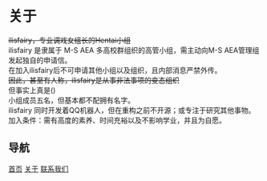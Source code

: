 # 关于
~~ilisfairy，专业调戏女组长的Hentai小组~~<br>
ilisfairy 是隶属于 M-S AEA 多高校群组织的高管小组，需主动向M-S AEA管理组发起独自的申请信。<br>
在加入ilisfairy后不可申请其他小组以及组织，且内部消息严禁外传。<br>
~~因此，甚至有人称，ilisfairy是从事非法事项的变态组织~~<br>
但事实上真是()<br>
小组成员五名，但基本都不配拥有名字。<br>
ilisfairy 同时开发着QQ机器人，但在重构之前不开源；或专注于研究其他事物。<br>
加入条件：需有高度的素养、时间充裕以及不影响学业，并且为自愿。<br>
	
## 导航
[首页](../index.md) 	[关于](../about/index.md)	[联系我们](../about/contact.md)